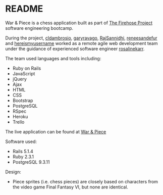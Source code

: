 # README

War & Piece is a chess application built as part of <a href="http://www.thefirehoseproject.com">The Firehose Project</a> software engineering bootcamp.

During the project, <a href="https://github.com/cldambrosio">cldambrosio</a>, <a href="https://github.com/garyravago">garyravago</a>, <a href="https://github.com/RajSannidhi">RajSannidhi</a>, <a href="https://github.com/reneesandefur">reneesandefur</a> and <a href="https://github.com/hereismyusername">hereismyusername</a> worked as a remote agile web development team under the guidance of experienced software engineer <a href="https://github.com/rosalinekarr">rosalinekarr</a>.

The team used languages and tools including:
- Ruby on Rails
- JavaScript
- jQuery
- Ajax
- HTML
- CSS
- Bootstrap
- PostgreSQL
- RSpec
- Heroku
- Trello


The live application can be found at <a href="https://war-and-piece.herokuapp.com">War & Piece</a>

Software used:
- Rails 5.1.4
- Ruby 2.3.1
- PostgreSQL 9.3.11

Design:
- Piece sprites (i.e. chess pieces) are closely based on characters from the video game Final Fantasy VI, but none are identical.

